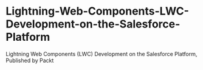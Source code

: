 # Lightning-Web-Components-LWC-Development-on-the-Salesforce-Platform
Lightning Web Components (LWC) Development on the Salesforce Platform, Published by Packt
